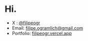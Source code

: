 # Hi.

- X : [@filipeogr](https://x.com/filipeogr)
- Email: filipe.ogramlich@gmail.com
- Portfolio: [filipeogr.vercel.app](https://filipeogr.vercel.app/)
